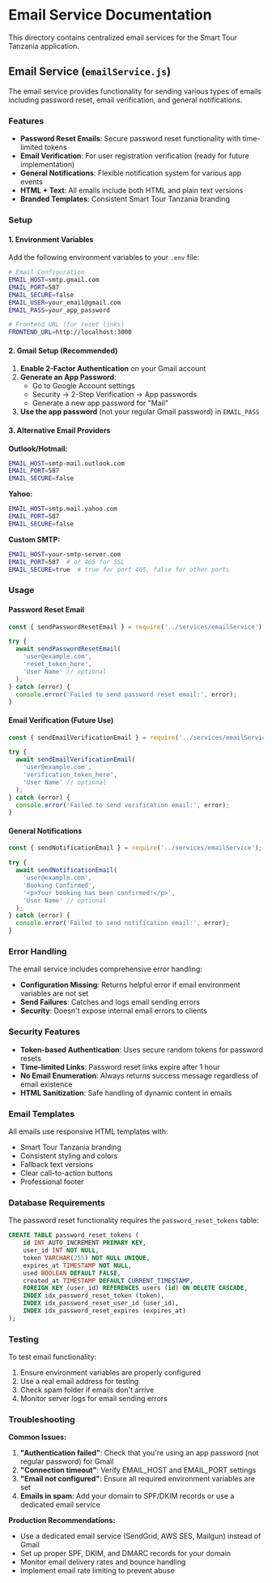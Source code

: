 # Email Service Documentation

This directory contains centralized email services for the Smart Tour Tanzania application.

## Email Service (`emailService.js`)

The email service provides functionality for sending various types of emails including password reset, email verification, and general notifications.

### Features

- **Password Reset Emails**: Secure password reset functionality with time-limited tokens
- **Email Verification**: For user registration verification (ready for future implementation)
- **General Notifications**: Flexible notification system for various app events
- **HTML + Text**: All emails include both HTML and plain text versions
- **Branded Templates**: Consistent Smart Tour Tanzania branding

### Setup

#### 1. Environment Variables

Add the following environment variables to your `.env` file:

```bash
# Email Configuration
EMAIL_HOST=smtp.gmail.com
EMAIL_PORT=587
EMAIL_SECURE=false
EMAIL_USER=your_email@gmail.com
EMAIL_PASS=your_app_password

# Frontend URL (for reset links)
FRONTEND_URL=http://localhost:3000
```

#### 2. Gmail Setup (Recommended)

1. **Enable 2-Factor Authentication** on your Gmail account
2. **Generate an App Password**:
   - Go to Google Account settings
   - Security → 2-Step Verification → App passwords
   - Generate a new app password for "Mail"
3. **Use the app password** (not your regular Gmail password) in `EMAIL_PASS`

#### 3. Alternative Email Providers

**Outlook/Hotmail:**
```bash
EMAIL_HOST=smtp-mail.outlook.com
EMAIL_PORT=587
EMAIL_SECURE=false
```

**Yahoo:**
```bash
EMAIL_HOST=smtp.mail.yahoo.com
EMAIL_PORT=587
EMAIL_SECURE=false
```

**Custom SMTP:**
```bash
EMAIL_HOST=your-smtp-server.com
EMAIL_PORT=587  # or 465 for SSL
EMAIL_SECURE=true  # true for port 465, false for other ports
```

### Usage

#### Password Reset Email

```javascript
const { sendPasswordResetEmail } = require('../services/emailService');

try {
  await sendPasswordResetEmail(
    'user@example.com',
    'reset_token_here',
    'User Name' // optional
  );
} catch (error) {
  console.error('Failed to send password reset email:', error);
}
```

#### Email Verification (Future Use)

```javascript
const { sendEmailVerificationEmail } = require('../services/emailService');

try {
  await sendEmailVerificationEmail(
    'user@example.com',
    'verification_token_here',
    'User Name' // optional
  );
} catch (error) {
  console.error('Failed to send verification email:', error);
}
```

#### General Notifications

```javascript
const { sendNotificationEmail } = require('../services/emailService');

try {
  await sendNotificationEmail(
    'user@example.com',
    'Booking Confirmed',
    '<p>Your booking has been confirmed!</p>',
    'User Name' // optional
  );
} catch (error) {
  console.error('Failed to send notification email:', error);
}
```

### Error Handling

The email service includes comprehensive error handling:

- **Configuration Missing**: Returns helpful error if email environment variables are not set
- **Send Failures**: Catches and logs email sending errors
- **Security**: Doesn't expose internal email errors to clients

### Security Features

- **Token-based Authentication**: Uses secure random tokens for password resets
- **Time-limited Links**: Password reset links expire after 1 hour
- **No Email Enumeration**: Always returns success message regardless of email existence
- **HTML Sanitization**: Safe handling of dynamic content in emails

### Email Templates

All emails use responsive HTML templates with:
- Smart Tour Tanzania branding
- Consistent styling and colors
- Fallback text versions
- Clear call-to-action buttons
- Professional footer

### Database Requirements

The password reset functionality requires the `password_reset_tokens` table:

```sql
CREATE TABLE password_reset_tokens (
    id INT AUTO_INCREMENT PRIMARY KEY,
    user_id INT NOT NULL,
    token VARCHAR(255) NOT NULL UNIQUE,
    expires_at TIMESTAMP NOT NULL,
    used BOOLEAN DEFAULT FALSE,
    created_at TIMESTAMP DEFAULT CURRENT_TIMESTAMP,
    FOREIGN KEY (user_id) REFERENCES users (id) ON DELETE CASCADE,
    INDEX idx_password_reset_token (token),
    INDEX idx_password_reset_user_id (user_id),
    INDEX idx_password_reset_expires (expires_at)
);
```

### Testing

To test email functionality:

1. Ensure environment variables are properly configured
2. Use a real email address for testing
3. Check spam folder if emails don't arrive
4. Monitor server logs for email sending errors

### Troubleshooting

**Common Issues:**

1. **"Authentication failed"**: Check that you're using an app password (not regular password) for Gmail
2. **"Connection timeout"**: Verify EMAIL_HOST and EMAIL_PORT settings
3. **"Email not configured"**: Ensure all required environment variables are set
4. **Emails in spam**: Add your domain to SPF/DKIM records or use a dedicated email service

**Production Recommendations:**

- Use a dedicated email service (SendGrid, AWS SES, Mailgun) instead of Gmail
- Set up proper SPF, DKIM, and DMARC records for your domain
- Monitor email delivery rates and bounce handling
- Implement email rate limiting to prevent abuse